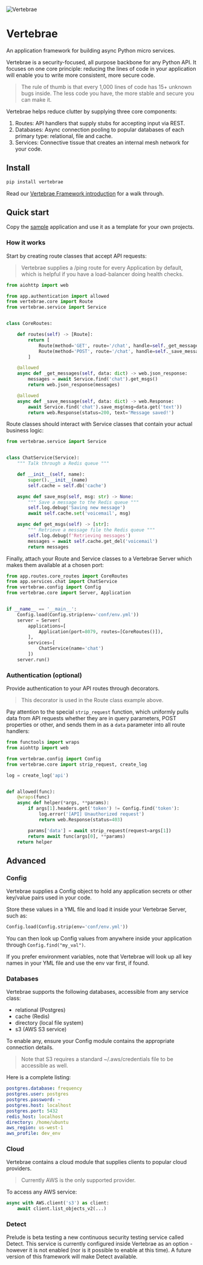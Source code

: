 ![Vertebrae](https://user-images.githubusercontent.com/49954156/198859134-4f6d1c8f-a874-437f-bb75-2aa16e59f1f3.svg)

# Vertebrae

An application framework for building async Python micro services. 

Vertebrae is a security-focused, all purpose backbone for any Python API. It focuses on one core principle: reducing the lines of code in your application will enable you to write more consistent, more secure code.

> The rule of thumb is that every 1,000 lines of code has 15+ unknown bugs inside. The less code you have, the more stable and secure you can make it. 

Vertebrae helps reduce clutter by supplying three core components:

1. Routes: API handlers that supply stubs for accepting input via REST.
2. Databases: Async connection pooling to popular databases of each primary type: relational, file and cache.
3. Services: Connective tissue that creates an internal mesh network for your code.

## Install

```bash
pip install vertebrae
```

Read our [Vertebrae Framework introduction](https://feed.prelude.org/p/vertebrae) for a walk through.

## Quick start

Copy the [sample](sample) application and use it as a template for your own projects.

### How it works

Start by creating route classes that accept API requests:

> Vertebrae supplies a /ping route for every Application by default, which is helpful if you have a load-balancer doing health checks.

```python
from aiohttp import web

from app.authentication import allowed
from vertebrae.core import Route
from vertebrae.service import Service


class CoreRoutes:

    def routes(self) -> [Route]:
        return [
            Route(method='GET', route='/chat', handle=self._get_messages),
            Route(method='POST', route='/chat', handle=self._save_message),
        ]

    @allowed
    async def _get_messages(self, data: dict) -> web.json_response:
        messages = await Service.find('chat').get_msgs()
        return web.json_response(messages)

    @allowed
    async def _save_message(self, data: dict) -> web.Response:
        await Service.find('chat').save_msg(msg=data.get('text'))
        return web.Response(status=200, text='Message saved!')
```

Route classes should interact with Service classes that contain your actual business logic:

```python
from vertebrae.service import Service


class ChatService(Service):
    """ Talk through a Redis queue """

    def __init__(self, name):
        super().__init__(name)
        self.cache = self.db('cache')

    async def save_msg(self, msg: str) -> None:
        """ Save a message to the Redis queue """
        self.log.debug('Saving new message')
        await self.cache.set('voicemail', msg)

    async def get_msgs(self) -> [str]:
        """ Retrieve a message file the Redis queue """
        self.log.debug(f'Retrieving messages')
        messages = await self.cache.get_del('voicemail')
        return messages

```

Finally, attach your Route and Service classes to a Vertebrae Server which makes them available at a chosen port:

```python
from app.routes.core_routes import CoreRoutes
from app.services.chat import ChatService
from vertebrae.config import Config
from vertebrae.core import Server, Application


if __name__ == '__main__':
    Config.load(Config.strip(env='conf/env.yml'))
    server = Server(
        applications=[
            Application(port=8079, routes=[CoreRoutes()]),
        ],
        services=[
            ChatService(name='chat')
        ])
    server.run()
```

### Authentication (optional)

Provide authentication to your API routes through decorators. 

> This decorator is used in the Route class example above. 

Pay attention to the special ```strip_request``` function, which uniformly pulls data from API requests whether they are in query parameters, POST properties or other, and sends them in as a ```data``` parameter into all route handlers:

```python
from functools import wraps
from aiohttp import web

from vertebrae.config import Config
from vertebrae.core import strip_request, create_log

log = create_log('api')


def allowed(func):
    @wraps(func)
    async def helper(*args, **params):
        if args[1].headers.get('token') != Config.find('token'):
            log.error('[API] Unauthorized request')
            return web.Response(status=403)

        params['data'] = await strip_request(request=args[1])
        return await func(args[0], **params)
    return helper
```

## Advanced

### Config

Vertebrae supplies a Config object to hold any application secrets or other key/value pairs used in your code. 

Store these values in a YML file and load it inside your Vertebrae Server, such as:

```python
Config.load(Config.strip(env='conf/env.yml'))
```

You can then look up Config values from anywhere inside your application through ```Config.find("my_val")```.

If you prefer environment variables, note that Vertebrae will look up all key names in your YML file and use the env var first, if found.

### Databases

Vertebrae supports the following databases, accessible from any service class:

- relational (Postgres)
- cache (Redis)
- directory (local file system)
- s3 (AWS S3 service)

To enable any, ensure your Config module contains the appropriate connection details. 

> Note that S3 requires a standard ~/.aws/credentials file to be accessible as well. 

Here is a complete listing:

```yaml
postgres.database: frequency
postgres.user: postgres
postgres.password: ~
postgres.host: localhost
postgres.port: 5432
redis_host: localhost
directory: /home/ubuntu
aws_region: us-west-1
aws_profile: dev_env
```

### Cloud

Vertebrae contains a cloud module that supplies clients to popular cloud providers. 

> Currently AWS is the only supported provider. 

To access any AWS service:

```python
async with AWS.client('s3') as client:
    await client.list_objects_v2(...)
```

### Detect 

Prelude is beta testing a new continuous security testing service called Detect. This service is currently configured
inside Vertebrae as an option - however it is not enabled (nor is it possible to enable at this time). A future version
of this framework will make Detect available.
